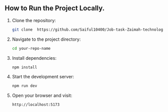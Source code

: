 ## How to Run the Project Locally.  
1. Clone the repository:         
               
    ```bash         
    git clone  https://github.com/Saiful10400/Job-task-Zaimah-technology 
    ```
 
2. Navigate to the project directory:

    ```bash
    cd your-repo-name
    ```
 
3. Install dependencies:

    ```bash
    npm install
    ```

4. Start the development server:

    ```bash
    npm run dev
    ```

5. Open your browser and visit:

    ```bash
    http://localhost:5173
    ```
